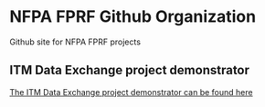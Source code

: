 # NFPA FPRF Github Organization
Github site for NFPA FPRF projects

## ITM Data Exchange project demonstrator
[The ITM Data Exchange project demonstrator can be found here](https://fprf-itm.firegraph.info)
